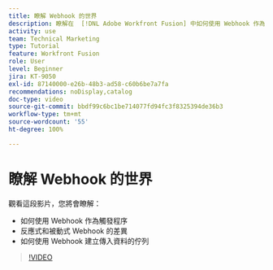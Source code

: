 ```yaml
---
title: 瞭解 Webhook 的世界
description: 瞭解在  [!DNL Adobe Workfront Fusion] 中如何使用 Webhook 作為觸發程序，以及如何使用 Webhook 建立傳入資料的佇列。
activity: use
team: Technical Marketing
type: Tutorial
feature: Workfront Fusion
role: User
level: Beginner
jira: KT-9050
exl-id: 87140000-e26b-48b3-ad58-c60b6be7a7fa
recommendations: noDisplay,catalog
doc-type: video
source-git-commit: bbdf99c6bc1be714077fd94fc3f8325394de36b3
workflow-type: tm+mt
source-wordcount: '55'
ht-degree: 100%

---
```


# 瞭解 Webhook 的世界

觀看這段影片，您將會瞭解：

* 如何使用 Webhook 作為觸發程序
* 反應式和被動式 Webhook 的差異
* 如何使用 Webhook 建立傳入資料的佇列

>[!VIDEO](https://video.tv.adobe.com/v/335291/?quality=12&learn=on&enablevpops=1)
